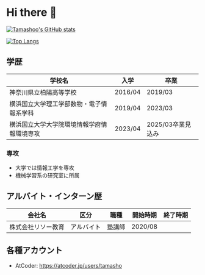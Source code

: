 # Hi there 👋

<!--
**Tamashoo/Tamashoo** is a ✨ _special_ ✨ repository because its `README.md` (this file) appears on your GitHub profile.

Here are some ideas to get you started:

- 🔭 I’m currently working on ...
- 🌱 I’m currently learning ...
- 👯 I’m looking to collaborate on ...
- 🤔 I’m looking for help with ...
- 💬 Ask me about ...
- 📫 How to reach me: ...
- 😄 Pronouns: ...
- ⚡ Fun fact: ...
-->

[![Tamashoo's GitHub stats](https://github-readme-stats.vercel.app/api?username=Tamashoo&theme=vue-dark&show_icons=true)](https://github.com/Tamashoo/github-readme-stats)

[![Top Langs](https://github-readme-stats.vercel.app/api/top-langs/?username=Tamashoo&theme=vue-dark&show_icons=true&layout=compact)](https://github.com/Tamashoo/github-readme-stats)

## 学歴
|  学校名  |  入学  |  卒業  |
| ---- | ---- | ---- |
|  神奈川県立柏陽高等学校  |  2016/04  |  2019/03  |
|  横浜国立大学理工学部数物・電子情報系学科  |  2019/04  |  2023/03  |
|  横浜国立大学大学院環境情報学府情報環境専攻  |  2023/04  |  2025/03卒業見込み  |

### 専攻
* 大学では情報工学を専攻
* 機械学習系の研究室に所属

## アルバイト・インターン歴
|  会社名  |  区分  |  職種  |  開始時期  |  終了時期  |
| ---- | ---- | ---- | ---- | ---- |
|  株式会社リソー教育  |  アルバイト  |  塾講師  |  2020/08  |  |

## 各種アカウント
* AtCoder: https://atcoder.jp/users/tamasho
